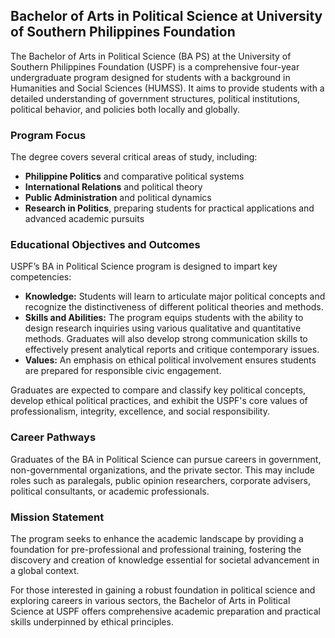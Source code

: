 ## Bachelor of Arts in Political Science at University of Southern Philippines Foundation

The Bachelor of Arts in Political Science (BA PS) at the University of Southern Philippines Foundation (USPF) is a comprehensive four-year undergraduate program designed for students with a background in Humanities and Social Sciences (HUMSS). It aims to provide students with a detailed understanding of government structures, political institutions, political behavior, and policies both locally and globally.

### Program Focus

The degree covers several critical areas of study, including:
- **Philippine Politics** and comparative political systems
- **International Relations** and political theory
- **Public Administration** and political dynamics
- **Research in Politics**, preparing students for practical applications and advanced academic pursuits

### Educational Objectives and Outcomes

USPF’s BA in Political Science program is designed to impart key competencies:

- **Knowledge:** Students will learn to articulate major political concepts and recognize the distinctiveness of different political theories and methods.
- **Skills and Abilities:** The program equips students with the ability to design research inquiries using various qualitative and quantitative methods. Graduates will also develop strong communication skills to effectively present analytical reports and critique contemporary issues.
- **Values:** An emphasis on ethical political involvement ensures students are prepared for responsible civic engagement.

Graduates are expected to compare and classify key political concepts, develop ethical political practices, and exhibit the USPF's core values of professionalism, integrity, excellence, and social responsibility.

### Career Pathways

Graduates of the BA in Political Science can pursue careers in government, non-governmental organizations, and the private sector. This may include roles such as paralegals, public opinion researchers, corporate advisers, political consultants, or academic professionals.

### Mission Statement

The program seeks to enhance the academic landscape by providing a foundation for pre-professional and professional training, fostering the discovery and creation of knowledge essential for societal advancement in a global context.

For those interested in gaining a robust foundation in political science and exploring careers in various sectors, the Bachelor of Arts in Political Science at USPF offers comprehensive academic preparation and practical skills underpinned by ethical principles.
